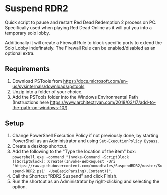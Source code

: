# Suspend RDR2
Quick script to pause and restart Red Dead Redemption 2 process on PC. Specifically used when playing Red Dead Online as it will put you into a temporary solo lobby.

Additionally it will create a Firewall Rule to block specific ports to extend the Solo Lobby indefinately. The Firewall Rule can be enabled/disabled as an optional extra.

## Requirements
1. Download PSTools from https://docs.microsoft.com/en-us/sysinternals/downloads/pstools
2. Unzip into a folder of your choice.
3. Add the PSTools folder into the Windows Environmental Path (Instructions here https://www.architectryan.com/2018/03/17/add-to-the-path-on-windows-10/).

## Setup
1. Change PowerShell Execution Policy if not previously done, by starting PowerShell as an Administrator and using `Set-ExecutionPolicy Bypass`.
2. Create a desktop shortcut.
3. Add the following to the "Type the location of the item" box: `powershell.exe -command "Invoke-Command -ScriptBlock ([ScriptBlock]::Create((Invoke-WebRequest -Uri 'https://raw.githubusercontent.com/nomadtales/SuspendRDR2/master/Suspend-RDR2.ps1' -UseBasicParsing).Content))"`.
4. Call the Shortcut "RDR2 Suspend" and click Finish.
5. Run the shortcut as an Administrator by right-clicking and selecting the option.